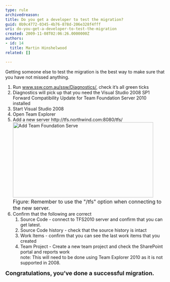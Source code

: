 ```yaml
---
type: rule
archivedreason: 
title: Do you get a developer to test the migration?
guid: 0b9c4772-0345-4b76-878d-206e328f4fff
uri: do-you-get-a-developer-to-test-the-migration
created: 2009-11-08T02:06:26.0000000Z
authors:
- id: 14
  title: Martin Hinshelwood
related: []

---
```



<p>Getting someone else to test the migration is the best way to make sure that you have not missed anything.</p>
<ol><li>Run <span><a href="http&#58;//www.ssw.com.au/ssw/Diagnostics/" shape="rect" target="_blank">www.ssw.com.au/ssw/Diagnostics/</a></span>, check it’s all green ticks </li>
<li>Diagnostics will pick up that you need the Visual Studio 2008 SP1 Forward Compatibility Update for Team Foundation Server 2010 installed&#160; </li>
<li>Start Visual Studio 2008 </li>
<li>Open&#160;Team Explorer </li>
<li>Add a new server http&#58;//tfs.northwind.com&#58;8080/tfs/&#160;<br><span><img alt="Add Team Foundation Serve" src="/PublishingImages/AddTeamFoundationServer.png" style="width&#58;442px;height&#58;236px;" /></span>&#160;<br><font class="ms-rteCustom-FigureNormal" size="+0">Figure&#58; Remember to use the &quot;/tfs&quot; option when connecting to the new server.</font></li>
<li><span>Confirm that the following are correct</span> <ol><li><span>Source Code</span> - connect to TFS2010 server and confirm that you can get latest.</li>
<li><span>Source Code history</span> - check that the source history is intact</li>
<li><span>Work Items</span> - confirm that you can see the last work items that you created</li>
<li><span>Team Project - Create a new team project and check the SharePoint portal and reports work<br>note&#58; This will need to be done using Team Explorer 2010 as it is not supported in 2008.</span> </li></ol></li></ol>
<div><strong><span style="font-size&#58;large;">Congratulations, you’ve done a successful migration.</span></strong><br></div>
<div><br></div>
<br><excerpt class='endintro'></excerpt><br>




